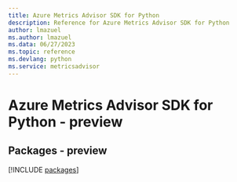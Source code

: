 ```yaml
---
title: Azure Metrics Advisor SDK for Python
description: Reference for Azure Metrics Advisor SDK for Python
author: lmazuel
ms.author: lmazuel
ms.data: 06/27/2023
ms.topic: reference
ms.devlang: python
ms.service: metricsadvisor
---
```

# Azure Metrics Advisor SDK for Python - preview
## Packages - preview
[!INCLUDE [packages](metrics-advisor-index.md)]